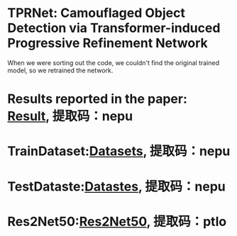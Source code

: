 # TPRNet: Camouflaged Object Detection via Transformer-induced Progressive Refinement Network
When we were sorting out the code, we couldn't find the original trained model, so we retrained the network.
# Results reported in the paper: [Result](https://pan.baidu.com/s/1WQLi2a6KuqBn2jwuWZwpdQ), 提取码：nepu
# TrainDataset:[Datasets](https://pan.baidu.com/s/1QSwZK_fJWdznkmyBli2fdg), 提取码：nepu
# TestDataste:[Datastes](https://pan.baidu.com/s/1akzyy9olDdorKIvToDx0qQ), 提取码：nepu 
# Res2Net50:[Res2Net50](链接：https://pan.baidu.com/s/1DEl-jbuv73hU5mKJGUXocg), 提取码：ptlo
